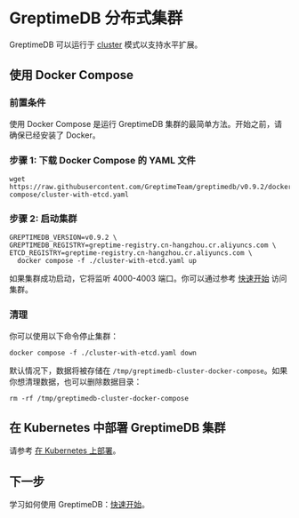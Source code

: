# GreptimeDB 分布式集群

GreptimeDB 可以运行于 [cluster](/contributor-guide/overview.md) 模式以支持水平扩展。

## 使用 Docker Compose

### 前置条件

使用 Docker Compose 是运行 GreptimeDB 集群的最简单方法。开始之前，请确保已经安装了 Docker。

### 步骤 1: 下载 Docker Compose 的 YAML 文件

```
wget https://raw.githubusercontent.com/GreptimeTeam/greptimedb/v0.9.2/docker/docker-compose/cluster-with-etcd.yaml
```

### 步骤 2: 启动集群

```
GREPTIMEDB_VERSION=v0.9.2 \
GREPTIMEDB_REGISTRY=greptime-registry.cn-hangzhou.cr.aliyuncs.com \
ETCD_REGISTRY=greptime-registry.cn-hangzhou.cr.aliyuncs.com \
  docker compose -f ./cluster-with-etcd.yaml up 
```

如果集群成功启动，它将监听 4000-4003 端口。你可以通过参考 [快速开始](../quick-start.md#连接到-greptimedb) 访问集群。

### 清理

你可以使用以下命令停止集群：

```
docker compose -f ./cluster-with-etcd.yaml down
```

默认情况下，数据将被存储在 `/tmp/greptimedb-cluster-docker-compose`。如果你想清理数据，也可以删除数据目录：

```
rm -rf /tmp/greptimedb-cluster-docker-compose
```

## 在 Kubernetes 中部署 GreptimeDB 集群

请参考 [在 Kubernetes 上部署](/user-guide/operations/deploy-on-kubernetes/overview.md)。

## 下一步

学习如何使用 GreptimeDB：[快速开始](../quick-start.md#连接到-greptimedb)。
